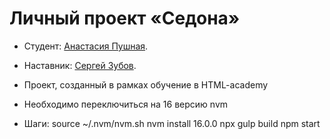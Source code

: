 # Личный проект «Седона» 

* Студент: [Анастасия Пушная](https://up.htmlacademy.ru/adaptive/28/user/1554339).
* Наставник: [Сергей Зубов](https://htmlacademy.ru/profile/serj).

* Проект, созданный в рамках обучение в HTML-academy
* Необходимо переключиться на 16 версию nvm
* Шаги:
    source ~/.nvm/nvm.sh
    nvm install 16.0.0
    npx gulp build
    npm start
